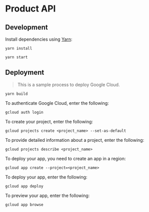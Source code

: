 # Product API

## Development

Install dependencies using [Yarn](https://yarnpkg.org/):

    yarn install

    yarn start

## Deployment

> This is a sample process to deploy Google Cloud.

    yarn build

To authenticate Google Cloud, enter the following:

    gcloud auth login

To create your project, enter the following:

    gcloud projects create <project_name> --set-as-default

To provide detailed information about a project, enter the following:

    gcloud projects describe <project_name>

To deploy your app, you need to create an app in a region:

    gcloud app create --project=<project_name>

To deploy your app, enter the following:

    gcloud app deploy

To preview your app, enter the following:

    gcloud app browse
